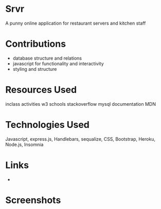 # Srvr

A punny online application for restaurant servers and kitchen staff

# Contributions
- database structure and relations
- javascript for functionality and interactivity
- styling and structure

# Resources Used
inclass activities
w3 schools
stackoverflow
mysql documentation
MDN

# Technologies Used
Javascript, express.js, Handlebars, sequalize, CSS, Bootstrap, Heroku, Node.js, Insomnia

# Links
-

# Screenshots
